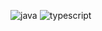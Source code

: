 ![java](https://user-images.githubusercontent.com/86329011/213034324-5a953e16-8032-4a27-abc2-50190d33d5d4.png)
![typescript](https://user-images.githubusercontent.com/86329011/213034784-fb2a416e-29bf-4db7-9455-b4b0e101ba17.png)
